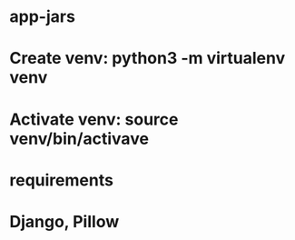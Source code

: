 # app-jars

# Create venv: python3 -m virtualenv venv

# Activate venv: source venv/bin/activave


# requirements
# Django, Pillow